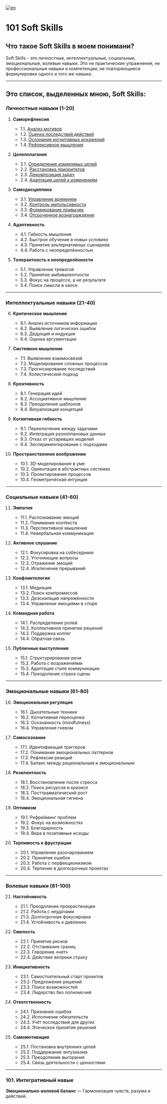[![en](https://img.shields.io/badge/lang-en-red.svg)](https://github.com/ON8RU/101-soft-skills/blob/main/README.en.md)

# 101 Soft Skills


## Что такое Soft Skills  в моем понимани?

Soft Skills - это личностные, интеллектуальные, социальные, эмоциональные, волевые навыки. Это не практические упражнения, не профессиональные навыки и компетенции, не повторяющиеся формулировки одного и того же навыка.

---

## Это список, выделенных мною, Soft Skills:

### **Личностные навыки (1-20)**  
1. **Саморефлексия**  
   - 1.1. [Анализ мотивов](https://github.com/ON8RU/101-soft-skills/blob/main/RU%2F1.%20Self-Reflection%2F1.1.%20Analysis%20of%20Motives.md)
   - 1.2. [Оценка последствий действий](https://github.com/ON8RU/101-soft-skills/blob/main/RU%2F1.%20Self-Reflection%2F1.2.%20Evaluation%20of%20Action%20Consequences.md)
   - 1.3. [Осознание когнитивных искажений](https://github.com/ON8RU/101-soft-skills/blob/main/RU%2F1.%20Self-Reflection%2F1.3.%20Awareness%20of%20Cognitive%20Biases.md)
   - 1.4. [Рефлексивное мышление](https://github.com/ON8RU/101-soft-skills/blob/main/RU%2F1.%20Self-Reflection%2F1.4.%20Reflective%20Thinking.md)

2. **Целеполагание**  
   - 2.1. [Определение измеримых целей](https://github.com/ON8RU/101-soft-skills/blob/main/RU%2F2.%20Goal-Setting%2F2.1.%20Defining%20Measurable%20Goals.md)  
   - 2.2. [Расстановка приоритетов](https://github.com/ON8RU/101-soft-skills/blob/main/RU%2F2.%20Goal-Setting%2F2.2.%20Prioritization.md)  
   - 2.3. [Декомпозиция задач](https://github.com/ON8RU/101-soft-skills/blob/main/RU%2F2.%20Goal-Setting%2F2.3.%20Task%20Decomposition.md)  
   - 2.4. [Адаптация целей к изменениям](https://github.com/ON8RU/101-soft-skills/blob/main/RU%2F2.%20Goal-Setting%2F2.4.%20Adapting%20Goals%20to%20Changes.md)  

3. **Самодисциплина**  
   - 3.1. [Управление временем](https://github.com/ON8RU/101-soft-skills/blob/main/RU%2F3.%20Self-Discipline%2F3.1.%20Time%20Management.md)  
   - 3.2. [Контроль импульсивности](https://github.com/ON8RU/101-soft-skills/blob/main/RU%2F3.%20Self-Discipline%2F3.2.%20Impulse%20Control.md)  
   - 3.3. [Формирование привычек](https://github.com/ON8RU/101-soft-skills/blob/main/RU%2F3.%20Self-Discipline%2F3.3.%20Habit%20Formation.md)  
   - 3.4. [Отсроченное вознаграждение](https://github.com/ON8RU/101-soft-skills/blob/main/RU%2F3.%20Self-Discipline%2F3.4.%20Delayed%20Gratification.md)  

4. **Адаптивность**  
   - 4.1. Гибкость мышления  
   - 4.2. Быстрое обучение в новых условиях  
   - 4.3. Принятие альтернативных сценариев  
   - 4.4. Работа с неопределённостью  

5. **Толерантность к неопределённости**  
   - 5.1. Управление тревогой  
   - 5.2. Принятие амбивалентности  
   - 5.3. Фокус на процессе, а не результате  
   - 5.4. Поиск смысла в хаосе  

---

### **Интеллектуальные навыки (21-40)**  
6. **Критическое мышление**  
   - 6.1. Анализ источников информации  
   - 6.2. Выявление логических ошибок  
   - 6.3. Дедукция и индукция  
   - 6.4. Оценка аргументации  

7. **Системное мышление**  
   - 7.1. Выявление взаимосвязей  
   - 7.2. Моделирование сложных процессов  
   - 7.3. Прогнозирование последствий  
   - 7.4. Холистический подход  

8. **Креативность**  
   - 8.1. Генерация идей  
   - 8.2. Ассоциативное мышление  
   - 8.3. Преодоление шаблонов  
   - 8.4. Визуализация концепций  

9. **Когнитивная гибкость**  
   - 9.1. Переключение между задачами  
   - 9.2. Интеграция разноплановых данных  
   - 9.3. Отказ от устаревших моделей  
   - 9.4. Экспериментирование с подходами  

10. **Пространственное воображение**  
    - 10.1. 3D-моделирование в уме  
    - 10.2. Ориентация в абстрактных системах  
    - 10.3. Проектирование процессов  
    - 10.4. Геометрическая интуиция  

---

### **Социальные навыки (41-60)**  
11. **Эмпатия**  
    - 11.1. Распознавание эмоций  
    - 11.2. Понимание контекста  
    - 11.3. Перспективное мышление  
    - 11.4. Невербальная коммуникация  

12. **Активное слушание**  
    - 12.1. Фокусировка на собеседнике  
    - 12.2. Уточняющие вопросы  
    - 12.3. Отражение эмоций  
    - 12.4. Исключение прерываний  

13. **Конфликтология**  
    - 13.1. Медиация  
    - 13.2. Поиск компромиссов  
    - 13.3. Деэскалация напряжённости  
    - 13.4. Управление эмоциями в споре  

14. **Командная работа**  
    - 14.1. Распределение ролей  
    - 14.2. Коллективное принятие решений  
    - 14.3. Поддержка коллег  
    - 14.4. Обратная связь  

15. **Публичные выступления**  
    - 15.1. Структурирование речи  
    - 15.2. Работа с возражениями  
    - 15.3. Адаптация стиля коммуникации  
    - 15.4. Преодоление страха сцены  

---

### **Эмоциональные навыки (61-80)**  
16. **Эмоциональная регуляция**  
    - 16.1. Дыхательные техники  
    - 16.2. Когнитивная переоценка  
    - 16.3. Осознанность (mindfulness)  
    - 16.4. Управление гневом  

17. **Самосознание**  
    - 17.1. Идентификация триггеров  
    - 17.2. Понимание эмоциональных паттернов  
    - 17.3. Рефлексия реакций  
    - 17.4. Баланс между рациональным и эмоциональным  

18. **Резилентность**  
    - 18.1. Восстановление после стресса  
    - 18.2. Поиск ресурсов в кризисе  
    - 18.3. Посттравматический рост  
    - 18.4. Эмоциональная гигиена  

19. **Оптимизм**  
    - 19.1. Рефрейминг проблем  
    - 19.2. Фокус на возможностях  
    - 19.3. Благодарность  
    - 19.4. Вера в позитивные исходы  

20. **Терпимость к фрустрации**  
    - 20.1. Управление разочарованием  
    - 20.2. Принятие ошибок  
    - 20.3. Работа с перфекционизмом  
    - 20.4. Терпение в долгосрочных проектах  

---

### **Волевые навыки (81-100)**  
21. **Настойчивость**  
    - 21.1. Преодоление прокрастинации  
    - 21.2. Работа с неудачами  
    - 21.3. Долгосрочная фокусировка  
    - 21.4. Устойчивость к давлению  

22. **Смелость**  
    - 22.1. Принятие рисков  
    - 22.2. Отстаивание границ  
    - 22.3. Говорение «нет»  
    - 22.4. Действие вопреки страху  

23. **Инициативность**  
    - 23.1. Самостоятельный старт проектов  
    - 23.2. Предложение решений  
    - 23.3. Поиск возможностей  
    - 23.4. Лидерство без полномочий  

24. **Ответственность**  
    - 24.1. Признание ошибок  
    - 24.2. Исполнение обязательств  
    - 24.3. Учёт последствий для других  
    - 24.4. Этическое принятие решений  

25. **Самомотивация**  
    - 25.1. Постановка внутренних целей  
    - 25.2. Поддержание энтузиазма  
    - 25.3. Преодоление выгорания  
    - 25.4. Связь деятельности с ценностями  

---

### **101. Интегративный навык**  
**Эмоционально-волевой баланс** — Гармонизация чувств, разума и действий.